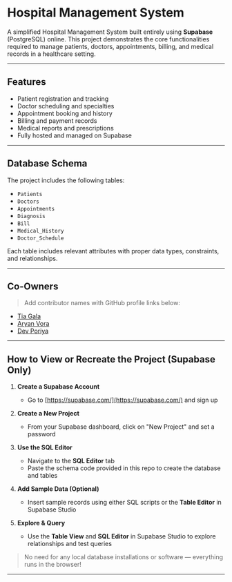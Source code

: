# Hospital Management System

A simplified Hospital Management System built entirely using **Supabase** (PostgreSQL) online. This project demonstrates the core functionalities required to manage patients, doctors, appointments, billing, and medical records in a healthcare setting.

---

## Features

- Patient registration and tracking
- Doctor scheduling and specialties
- Appointment booking and history
- Billing and payment records
- Medical reports and prescriptions
- Fully hosted and managed on Supabase

---

## Database Schema

The project includes the following tables:
- `Patients`
- `Doctors`
- `Appointments`
- `Diagnosis`
- `Bill`
- `Medical_History`
- `Doctor_Schedule`

Each table includes relevant attributes with proper data types, constraints, and relationships.

---

## Co-Owners

> Add contributor names with GitHub profile links below:

- [Tia Gala](https://github.com/TiaGala16)  
- [Aryan Vora](https://github.com/aryanvora999)  
- [Dev Poriya](https://github.com/dev2468)

---

## How to View or Recreate the Project (Supabase Only)

1. **Create a Supabase Account**  
   - Go to [https://supabase.com/](https://supabase.com/) and sign up

2. **Create a New Project**  
   - From your Supabase dashboard, click on "New Project" and set a password

3. **Use the SQL Editor**  
   - Navigate to the **SQL Editor** tab  
   - Paste the schema code provided in this repo to create the database and tables

4. **Add Sample Data (Optional)**  
   - Insert sample records using either SQL scripts or the **Table Editor** in Supabase Studio

5. **Explore & Query**  
   - Use the **Table View** and **SQL Editor** in Supabase Studio to explore relationships and test queries

> No need for any local database installations or software — everything runs in the browser!

---

